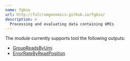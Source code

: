 ```yaml
---
name: fgbio
url: http://fulcrumgenomics.github.io/fgbio/
description: >
  Processing and evaluating data containing UMIs
---
```


The module currently supports tool the following outputs:

- [GroupReadsByUmi](http://fulcrumgenomics.github.io/fgbio/tools/latest/GroupReadsByUmi.html)
- [ErrorRateByReadPosition](http://fulcrumgenomics.github.io/fgbio/tools/latest/ErrorRateByReadPosition.html)
